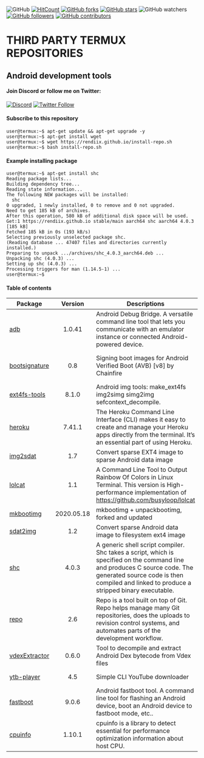 ![GitHub](https://img.shields.io/github/license/rendiix/rendiix.github.io.svg)
[![HitCount](http://hits.dwyl.io/rendiix/rendiix.github.io.svg)](http://github.com/rendiix/rendiix.github.io)
[![GitHub forks](https://img.shields.io/github/forks/rendiix/rendiix.github.io.svg?style=social&label=Fork&maxAge=2592000)](https://GitHub.com/rendiix/rendiix.github.io/network/)
[![GitHub stars](https://img.shields.io/github/stars/rendiix/rendiix.github.io.svg?style=social&label=Star&maxAge=2592000)](https://GitHub.com/rendiix/rendiix.github.io/stargazers/)
![GitHub watchers](https://img.shields.io/github/watchers/rendiix/rendiix.github.io.svg?style=social)
[![GitHub followers](https://img.shields.io/github/followers/rendiix.svg?style=social&label=Follow&maxAge=2592000)](https://github.com/rendiix?tab=followers)
[![GitHub contributors](https://img.shields.io/github/contributors/rendiix/rendiix.github.io.svg)](https://GitHub.com/rendiix/rendiix.github.io/graphs/contributors/)

# THIRD PARTY TERMUX REPOSITORIES
## Android development tools

#### Join Discord or follow me on Twitter:

[![Discord](https://img.shields.io/discord/404576842419273729.svg?label=join%20discord&logo=discord)](https://discord.gg/5PmKhrc)
[![Twitter Follow](https://img.shields.io/twitter/follow/rendiix.svg?color=green&label=follow&logo=twitter&style=social)](https://twitter.com/rendiix)

#### Subscribe to this repository
``` console
user@termux:~$ apt-get update && apt-get upgrade -y
user@termux:~$ apt-get install wget
user@termux:~$ wget https://rendiix.github.io/install-repo.sh
user@termux:~$ bash install-repo.sh
``` 
#### Example installing package
``` console
user@termux:~$ apt-get install shc
Reading package lists...
Building dependency tree...
Reading state information...
The following NEW packages will be installed:
  shc
0 upgraded, 1 newly installed, 0 to remove and 0 not upgraded.
Need to get 185 kB of archives.
After this operation, 580 kB of additional disk space will be used.
Get:1 https://rendiix.github.io stable/main aarch64 shc aarch64 4.0.3 [185 kB]
Fetched 185 kB in 0s (193 kB/s)
Selecting previously unselected package shc.
(Reading database ... 47407 files and directories currently installed.)
Preparing to unpack .../archives/shc_4.0.3_aarch64.deb ...
Unpacking shc (4.0.3) ...
Setting up shc (4.0.3) ...
Processing triggers for man (1.14.5-1) ...
user@termux:~$
```

#### Table of contents


| Package | Version | Descriptions | Homepage |
| --- | :---: | --- | --- |
| [adb](https://github.com/rendiix/termux-adb-fastboot) | 1.0.41 | Android Debug Bridge. A versatile command line tool that lets you communicate with an emulator instance or connected Android-powered device. | [https://github.com/rendiix/termux-adb-fastboot](https://github.com/rendiix/termux-adb-fastboot) |
| [bootsignature](https://forum.xda-developers.com/android/software-hacking/signing-boot-images-android-verified-t3600606) | 0.8 | Signing boot images for Android Verified Boot (AVB) [v8] by Chainfire | [https://forum.xda-developers.com/android/software-hacking/signing-boot-images-android-verified-t3600606](https://forum.xda-developers.com/android/software-hacking/signing-boot-images-android-verified-t3600606) |
| [ext4fs-tools](https://github.com/rendiix/make_ext4fs) | 8.1.0 | Android img tools: make_ext4fs img2simg simg2img sefcontext_decompile. | [https://github.com/rendiix/make_ext4fs](https://github.com/rendiix/make_ext4fs) |
| [heroku](https://devcenter.heroku.com/articles/heroku-cli) | 7.41.1 | The Heroku Command Line Interface (CLI) makes it easy to create and manage your Heroku apps directly from the terminal. It’s an essential part of using Heroku. | [https://devcenter.heroku.com/articles/heroku-cli](https://devcenter.heroku.com/articles/heroku-cli) |
| [img2sdat](https://github.com/xpirt/img2sdat) | 1.7 | Convert sparse EXT4 image to sparse Android data image | [https://github.com/xpirt/img2sdat](https://github.com/xpirt/img2sdat) |
| [lolcat](https://github.com/jaseg/lolcat) | 1.1 | A Command Line Tool to Output Rainbow Of Colors in Linux Terminal. This version is High-performance implementation of https://github.com/busyloop/lolcat | [https://github.com/jaseg/lolcat](https://github.com/jaseg/lolcat) |
| [mkbootimg](https://github.com/osm0sis/mkbootimg) | 2020.05.18 | mkbootimg + unpackbootimg, forked and updated | [https://github.com/osm0sis/mkbootimg](https://github.com/osm0sis/mkbootimg) |
| [sdat2img](https://github.com/xpirt/sdat2img) | 1.2 | Convert sparse Android data image to filesystem ext4 image | [https://github.com/xpirt/sdat2img](https://github.com/xpirt/sdat2img) |
| [shc](https://github.com/neurobin/shc) | 4.0.3 | A generic shell script compiler. Shc takes a script, which is specified on the command line and produces C source code. The generated source code is then compiled and linked to produce a stripped binary executable. | [https://github.com/neurobin/shc](https://github.com/neurobin/shc) |
| [repo](https://gerrit.googlesource.com/git-repo/) | 2.6 | Repo is a tool built on top of Git. Repo helps manage many Git repositories, does the uploads to revision control systems, and automates parts of the development workflow. | [https://gerrit.googlesource.com/git-repo/](https://gerrit.googlesource.com/git-repo/) |
| [vdexExtractor](https://github.com/anestisb/vdexExtractor) | 0.6.0 | Tool to decompile and extract Android Dex bytecode from Vdex files | [https://github.com/anestisb/vdexExtractor](https://github.com/anestisb/vdexExtractor) |
| [ytb-player](https://github.com/rendiix/rendiix.github.io) | 4.5 | Simple CLI YouTube downloader | [https://github.com/rendiix/rendiix.github.io](https://github.com/rendiix/rendiix.github.io) |
| [fastboot](https://github.com/rendiix/termux-adb-fastboot) | 9.0.6 | Android fastboot tool. A command line tool for flashing an Android device, boot an Android device to fastboot mode, etc.. | [https://github.com/rendiix/termux-adb-fastboot](https://github.com/rendiix/termux-adb-fastboot) |
| [cpuinfo](https://android.googlesource.com/platform/external/cpuinfo) | 1.10.1 | cpuinfo is a library to detect essential for performance optimization information about host CPU. | [https://android.googlesource.com/platform/external/cpuinfo](https://android.googlesource.com/platform/external/cpuinfo) |
